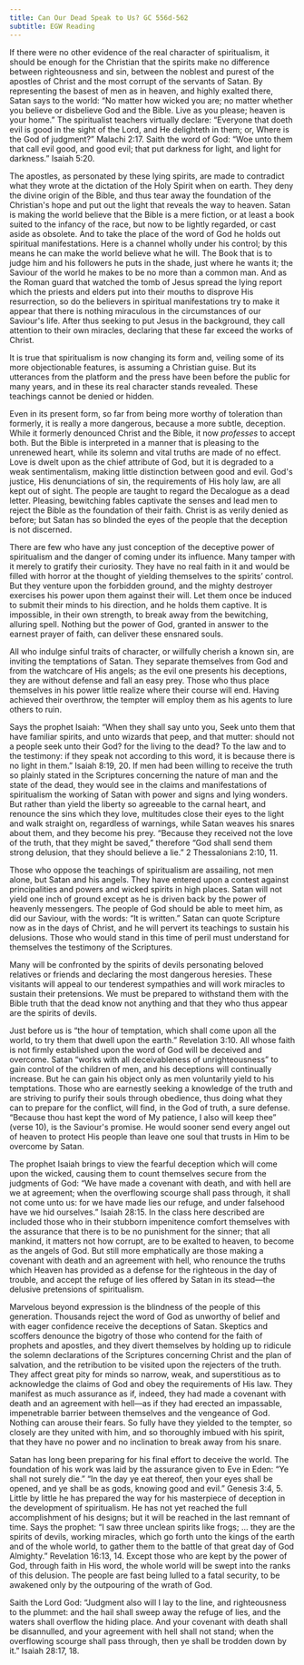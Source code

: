 ```yaml
---
title: Can Our Dead Speak to Us? GC 556d-562
subtitle: EGW Reading
---
```


If there were no other evidence of the real character of spiritualism, it should be enough for the Christian that the spirits make no difference between righteousness and sin, between the noblest and purest of the apostles of Christ and the most corrupt of the servants of Satan. By representing the basest of men as in heaven, and highly exalted there, Satan says to the world: “No matter how wicked you are; no matter whether you believe or disbelieve God and the Bible. Live as you please; heaven is your home.” The spiritualist teachers virtually declare: “Everyone that doeth evil is good in the sight of the Lord, and He delighteth in them; or, Where is the God of judgment?” Malachi 2:17. Saith the word of God: “Woe unto them that call evil good, and good evil; that put darkness for light, and light for darkness.” Isaiah 5:20.

The apostles, as personated by these lying spirits, are made to contradict what they wrote at the dictation of the Holy Spirit when on earth. They deny the divine origin of the Bible, and thus tear away the foundation of the Christian's hope and put out the light that reveals the way to heaven. Satan is making the world believe that the Bible is a mere fiction, or at least a book suited to the infancy of the race, but now to be lightly regarded, or cast aside as obsolete. And to take the place of the word of God he holds out spiritual manifestations. Here is a channel wholly under his control; by this means he can make the world believe what he will. The Book that is to judge him and his followers he puts in the shade, just where he wants it; the Saviour of the world he makes to be no more than a common man. And as the Roman guard that watched the tomb of Jesus spread the lying report which the priests and elders put into their mouths to disprove His resurrection, so do the believers in spiritual manifestations try to make it appear that there is nothing miraculous in the circumstances of our Saviour's life. After thus seeking to put Jesus in the background, they call attention to their own miracles, declaring that these far exceed the works of Christ.

It is true that spiritualism is now changing its form and, veiling some of its more objectionable features, is assuming a Christian guise. But its utterances from the platform and the press have been before the public for many years, and in these its real character stands revealed. These teachings cannot be denied or hidden.

Even in its present form, so far from being more worthy of toleration than formerly, it is really a more dangerous, because a more subtle, deception. While it formerly denounced Christ and the Bible, it now _professes_ to accept both. But the Bible is interpreted in a manner that is pleasing to the unrenewed heart, while its solemn and vital truths are made of no effect. Love is dwelt upon as the chief attribute of God, but it is degraded to a weak sentimentalism, making little distinction between good and evil. God's justice, His denunciations of sin, the requirements of His holy law, are all kept out of sight. The people are taught to regard the Decalogue as a dead letter. Pleasing, bewitching fables captivate the senses and lead men to reject the Bible as the foundation of their faith. Christ is as verily denied as before; but Satan has so blinded the eyes of the people that the deception is not discerned.

There are few who have any just conception of the deceptive power of spiritualism and the danger of coming under its influence. Many tamper with it merely to gratify their curiosity. They have no real faith in it and would be filled with horror at the thought of yielding themselves to the spirits’ control. But they venture upon the forbidden ground, and the mighty destroyer exercises his power upon them against their will. Let them once be induced to submit their minds to his direction, and he holds them captive. It is impossible, in their own strength, to break away from the bewitching, alluring spell. Nothing but the power of God, granted in answer to the earnest prayer of faith, can deliver these ensnared souls.

All who indulge sinful traits of character, or willfully cherish a known sin, are inviting the temptations of Satan. They separate themselves from God and from the watchcare of His angels; as the evil one presents his deceptions, they are without defense and fall an easy prey. Those who thus place themselves in his power little realize where their course will end. Having achieved their overthrow, the tempter will employ them as his agents to lure others to ruin.

Says the prophet Isaiah: “When they shall say unto you, Seek unto them that have familiar spirits, and unto wizards that peep, and that mutter: should not a people seek unto their God? for the living to the dead? To the law and to the testimony: if they speak not according to this word, it is because there is no light in them.” Isaiah 8:19, 20. If men had been willing to receive the truth so plainly stated in the Scriptures concerning the nature of man and the state of the dead, they would see in the claims and manifestations of spiritualism the working of Satan with power and signs and lying wonders. But rather than yield the liberty so agreeable to the carnal heart, and renounce the sins which they love, multitudes close their eyes to the light and walk straight on, regardless of warnings, while Satan weaves his snares about them, and they become his prey. “Because they received not the love of the truth, that they might be saved,” therefore “God shall send them strong delusion, that they should believe a lie.” 2 Thessalonians 2:10, 11.

Those who oppose the teachings of spiritualism are assailing, not men alone, but Satan and his angels. They have entered upon a contest against principalities and powers and wicked spirits in high places. Satan will not yield one inch of ground except as he is driven back by the power of heavenly messengers. The people of God should be able to meet him, as did our Saviour, with the words: “It is written.” Satan can quote Scripture now as in the days of Christ, and he will pervert its teachings to sustain his delusions. Those who would stand in this time of peril must understand for themselves the testimony of the Scriptures.

Many will be confronted by the spirits of devils personating beloved relatives or friends and declaring the most dangerous heresies. These visitants will appeal to our tenderest sympathies and will work miracles to sustain their pretensions. We must be prepared to withstand them with the Bible truth that the dead know not anything and that they who thus appear are the spirits of devils.

Just before us is “the hour of temptation, which shall come upon all the world, to try them that dwell upon the earth.” Revelation 3:10. All whose faith is not firmly established upon the word of God will be deceived and overcome. Satan “works with all deceivableness of unrighteousness” to gain control of the children of men, and his deceptions will continually increase. But he can gain his object only as men voluntarily yield to his temptations. Those who are earnestly seeking a knowledge of the truth and are striving to purify their souls through obedience, thus doing what they can to prepare for the conflict, will find, in the God of truth, a sure defense. “Because thou hast kept the word of My patience, I also will keep thee” (verse 10), is the Saviour's promise. He would sooner send every angel out of heaven to protect His people than leave one soul that trusts in Him to be overcome by Satan.

The prophet Isaiah brings to view the fearful deception which will come upon the wicked, causing them to count themselves secure from the judgments of God: “We have made a covenant with death, and with hell are we at agreement; when the overflowing scourge shall pass through, it shall not come unto us: for we have made lies our refuge, and under falsehood have we hid ourselves.” Isaiah 28:15. In the class here described are included those who in their stubborn impenitence comfort themselves with the assurance that there is to be no punishment for the sinner; that all mankind, it matters not how corrupt, are to be exalted to heaven, to become as the angels of God. But still more emphatically are those making a covenant with death and an agreement with hell, who renounce the truths which Heaven has provided as a defense for the righteous in the day of trouble, and accept the refuge of lies offered by Satan in its stead—the delusive pretensions of spiritualism.

Marvelous beyond expression is the blindness of the people of this generation. Thousands reject the word of God as unworthy of belief and with eager confidence receive the deceptions of Satan. Skeptics and scoffers denounce the bigotry of those who contend for the faith of prophets and apostles, and they divert themselves by holding up to ridicule the solemn declarations of the Scriptures concerning Christ and the plan of salvation, and the retribution to be visited upon the rejecters of the truth. They affect great pity for minds so narrow, weak, and superstitious as to acknowledge the claims of God and obey the requirements of His law. They manifest as much assurance as if, indeed, they had made a covenant with death and an agreement with hell—as if they had erected an impassable, impenetrable barrier between themselves and the vengeance of God. Nothing can arouse their fears. So fully have they yielded to the tempter, so closely are they united with him, and so thoroughly imbued with his spirit, that they have no power and no inclination to break away from his snare.

Satan has long been preparing for his final effort to deceive the world. The foundation of his work was laid by the assurance given to Eve in Eden: “Ye shall not surely die.” “In the day ye eat thereof, then your eyes shall be opened, and ye shall be as gods, knowing good and evil.” Genesis 3:4, 5. Little by little he has prepared the way for his masterpiece of deception in the development of spiritualism. He has not yet reached the full accomplishment of his designs; but it will be reached in the last remnant of time. Says the prophet: “I saw three unclean spirits like frogs; ... they are the spirits of devils, working miracles, which go forth unto the kings of the earth and of the whole world, to gather them to the battle of that great day of God Almighty.” Revelation 16:13, 14. Except those who are kept by the power of God, through faith in His word, the whole world will be swept into the ranks of this delusion. The people are fast being lulled to a fatal security, to be awakened only by the outpouring of the wrath of God.

Saith the Lord God: “Judgment also will I lay to the line, and righteousness to the plummet: and the hail shall sweep away the refuge of lies, and the waters shall overflow the hiding place. And your covenant with death shall be disannulled, and your agreement with hell shall not stand; when the overflowing scourge shall pass through, then ye shall be trodden down by it.” Isaiah 28:17, 18.